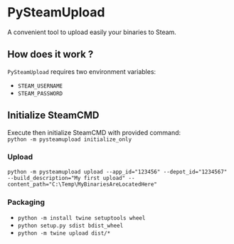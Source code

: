 # PySteamUpload

A convenient tool to upload easily your binaries to Steam.

## How does it work ?

`PySteamUpload` requires two environment variables:
- `STEAM_USERNAME`
- `STEAM_PASSWORD`

## Initialize SteamCMD

Execute then initialize SteamCMD with provided command:<br>
`python -m pysteamupload initialize_only`

### Upload

`python -m pysteamupload upload --app_id="123456" --depot_id="1234567" --build_description="My first upload" --content_path="C:\Temp\MyBinariesAreLocatedHere"`

### Packaging

- `python -m install twine setuptools wheel`
- `python setup.py sdist bdist_wheel`
- `python -m twine upload dist/*`

